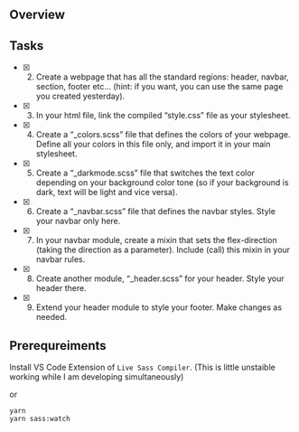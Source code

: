 ## Overview

## Tasks

- [x] 2. Create a webpage that has all the standard regions: header, navbar, section, footer etc... (hint: if you want, you can use the same page you created yesterday).
- [x] 3. In your html file, link the compiled “style.css” file as your stylesheet.
- [x] 4. Create a “\_colors.scss” file that defines the colors of your webpage. Define all your colors in this file only, and import it in your main stylesheet.
- [x] 5. Create a “\_darkmode.scss” file that switches the text color depending on your background color tone (so if your background is dark, text will be light and vice versa).
- [x] 6. Create a “\_navbar.scss” file that defines the navbar styles. Style your navbar only here.
- [x] 7. In your navbar module, create a mixin that sets the flex-direction (taking the direction as a parameter). Include (call) this mixin in your navbar rules.
- [x] 8. Create another module, “\_header.scss” for your header. Style your header there.
- [x] 9. Extend your header module to style your footer. Make changes as needed.

## Prerequreiments

Install VS Code Extension of `Live Sass Compiler`.
(This is little unstaible working while I am developing simultaneously)

or

```
yarn
yarn sass:watch
```
